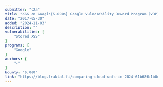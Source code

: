 ```yaml
---
submitter: "c2a"
title: "XSS on Google{5.000$}-Google Vulnerability Reward Program (VRP)"
date: "2017-05-30"
added: "2024-11-03"
description: ""
vulnerabilities: [
    "Stored XSS"
]
programs: [
    "Google"
]
authors: [
    "-"
]
bounty: "5,000"
link: "https://blog.fraktal.fi/comparing-cloud-wafs-in-2024-61b689b1b0e1"
---
```





